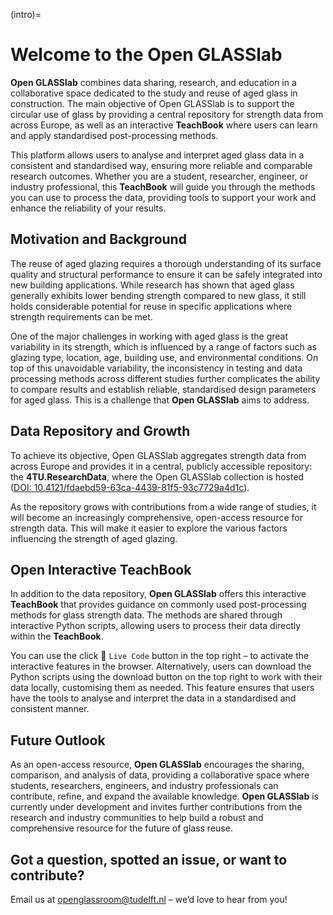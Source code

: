 (intro)=
# Welcome to the Open GLASSlab

**Open GLASSlab** combines data sharing, research, and education in a collaborative space dedicated to the study and reuse of aged glass in construction. The main objective of Open GLASSlab is to support the circular use of glass by providing a central repository for strength data from across Europe, as well as an interactive **TeachBook** where users can learn and apply standardised post-processing methods. 

This platform allows users to analyse and interpret aged glass data in a consistent and standardised way, ensuring more reliable and comparable research outcomes. Whether you are a student, researcher, engineer, or industry professional, this **TeachBook** will guide you through the methods you can use to process the data, providing tools to support your work and enhance the reliability of your results.

## Motivation and Background

The reuse of aged glazing requires a thorough understanding of its surface quality and structural performance to ensure it can be safely integrated into new building applications. While research has shown that aged glass generally exhibits lower bending strength compared to new glass, it still holds considerable potential for reuse in specific applications where strength requirements can be met.

One of the major challenges in working with aged glass is the great variability in its strength, which is influenced by a range of factors such as glazing type, location, age, building use, and environmental conditions. On top of this unavoidable variability, the inconsistency in testing and data processing methods across different studies further complicates the ability to compare results and establish reliable, standardised design parameters for aged glass. This is a challenge that **Open GLASSlab** aims to address.

## Data Repository and Growth

To achieve its objective, Open GLASSlab aggregates strength data from across Europe and provides it in a central, publicly accessible repository: the **4TU.ResearchData**, where the Open GLASSlab collection is hosted ([DOI: 10.4121/fdaebd59-63ca-4439-81f5-93c7729a4d1c](https://doi.org/10.4121/fdaebd59-63ca-4439-81f5-93c7729a4d1c)).

As the repository grows with contributions from a wide range of studies, it will become an increasingly comprehensive, open-access resource for strength data. This will make it easier to explore the various factors influencing the strength of aged glazing.

## Open Interactive TeachBook

In addition to the data repository, **Open GLASSlab** offers this interactive **TeachBook** that provides guidance on commonly used post-processing methods for glass strength data. The methods are shared through interactive Python scripts, allowing users to process their data directly within the **TeachBook**.

You can use the click 🚀 `Live Code` button in the top right – to activate the interactive features in the browser. Alternatively, users can download the Python scripts using the download button on the top right to work with their data locally, customising them as needed. This feature ensures that users have the tools to analyse and interpret the data in a standardised and consistent manner.

## Future Outlook

As an open-access resource, **Open GLASSlab** encourages the sharing, comparison, and analysis of data, providing a collaborative space where students, researchers, engineers, and industry professionals can contribute, refine, and expand the available knowledge. **Open GLASSlab** is currently under development and invites further contributions from the research and industry communities to help build a robust and comprehensive resource for the future of glass reuse.

## Got a question, spotted an issue, or want to contribute?

Email us at [openglassroom@tudelft.nl](mailto:openglassroom@tudelft.nl) – we’d love to hear from you!

